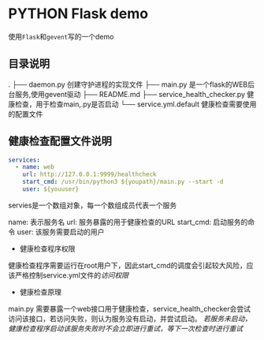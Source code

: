 # PYTHON Flask demo

使用`Flask`和`gevent`写的一个demo

## 目录说明
.
├── daemon.py 创建守护进程的实现文件
├── main.py 是一个flask的WEB后台服务,使用gevent驱动
├── README.md
├── service_health_checker.py 健康检查，用于检查main,.py是否启动
└── service.yml.default 健康检查需要使用的配置文件

## 健康检查配置文件说明

```yaml
services:
  - name: web
    url: http://127.0.0.1:9999/healthcheck
    start_cmd: /usr/bin/python3 ${youpath}/main.py --start -d
    user: ${youuser}
```

servies是一个数组对象，每一个数组成员代表一个服务

name: 表示服务名
url: 服务暴露的用于健康检查的URL
start_cmd: 启动服务的命令
user: 该服务需要启动的用户

- 健康检查程序权限

健康检查程序需要运行在root用户下，因此start_cmd的调度会引起较大风险，应该严格控制service.yml文件的*访问权限*

- 健康检查原理

main.py 需要暴露一个web接口用于健康检查，service_health_checker会尝试访问该接口，若访问失败，则认为服务没有启动，并尝试启动。
*若服务未启动，健康检查程序启动该服务失败时不会立即进行重试，等下一次检查时进行重试*





